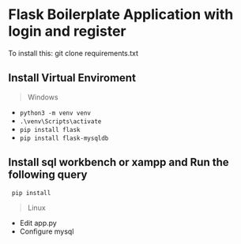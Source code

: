 # Flask Boilerplate Application with login and register

To install this:
git clone 
requirements.txt


## Install Virtual Enviroment <br>
> Windows  
  - <code>python3 -m venv venv</code>  
  - <code>.\venv\Scripts\activate</code>  
  - <code>pip install flask  </code>  
  - <code>pip install flask-mysqldb  </code>  


## Install sql workbench or xampp and Run the following query  
<code> pip install </code>


>  Linux


- Edit app.py  
- Configure mysql  
